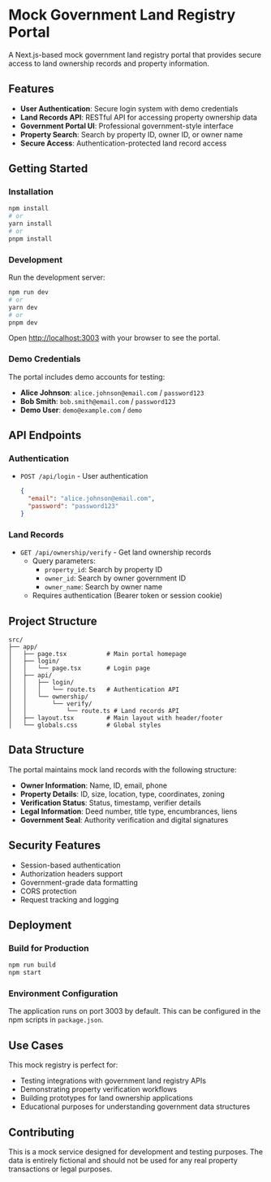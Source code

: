 # Mock Government Land Registry Portal

A Next.js-based mock government land registry portal that provides secure access to land ownership records and property information.

## Features

- **User Authentication**: Secure login system with demo credentials
- **Land Records API**: RESTful API for accessing property ownership data
- **Government Portal UI**: Professional government-style interface
- **Property Search**: Search by property ID, owner ID, or owner name
- **Secure Access**: Authentication-protected land record access

## Getting Started

### Installation

```bash
npm install
# or
yarn install
# or  
pnpm install
```

### Development

Run the development server:

```bash
npm run dev
# or
yarn dev
# or
pnpm dev
```

Open [http://localhost:3003](http://localhost:3003) with your browser to see the portal.

### Demo Credentials

The portal includes demo accounts for testing:

- **Alice Johnson**: `alice.johnson@email.com` / `password123`
- **Bob Smith**: `bob.smith@email.com` / `password123`  
- **Demo User**: `demo@example.com` / `demo`

## API Endpoints

### Authentication

- `POST /api/login` - User authentication
  ```json
  {
    "email": "alice.johnson@email.com",
    "password": "password123"
  }
  ```

### Land Records

- `GET /api/ownership/verify` - Get land ownership records
  - Query parameters:
    - `property_id`: Search by property ID
    - `owner_id`: Search by owner government ID
    - `owner_name`: Search by owner name
  - Requires authentication (Bearer token or session cookie)

## Project Structure

```
src/
├── app/
│   ├── page.tsx           # Main portal homepage
│   ├── login/
│   │   └── page.tsx       # Login page
│   ├── api/
│   │   ├── login/
│   │   │   └── route.ts   # Authentication API
│   │   └── ownership/
│   │       └── verify/
│   │           └── route.ts # Land records API
│   ├── layout.tsx         # Main layout with header/footer
│   └── globals.css        # Global styles
```

## Data Structure

The portal maintains mock land records with the following structure:

- **Owner Information**: Name, ID, email, phone
- **Property Details**: ID, size, location, type, coordinates, zoning
- **Verification Status**: Status, timestamp, verifier details
- **Legal Information**: Deed number, title type, encumbrances, liens
- **Government Seal**: Authority verification and digital signatures

## Security Features

- Session-based authentication
- Authorization headers support
- Government-grade data formatting
- CORS protection
- Request tracking and logging

## Deployment

### Build for Production

```bash
npm run build
npm start
```

### Environment Configuration

The application runs on port 3003 by default. This can be configured in the npm scripts in `package.json`.

## Use Cases

This mock registry is perfect for:

- Testing integrations with government land registry APIs
- Demonstrating property verification workflows  
- Building prototypes for land ownership applications
- Educational purposes for understanding government data structures

## Contributing

This is a mock service designed for development and testing purposes. The data is entirely fictional and should not be used for any real property transactions or legal purposes.
